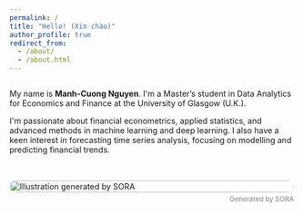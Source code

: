 ```yaml
---
permalink: /
title: "Hello! (Xin chào)"
author_profile: true
redirect_from: 
  - /about/
  - /about.html
---
```


<div style="display: flex; flex-wrap: wrap; align-items: flex-start; gap: 2rem;">

  <!-- Text Block -->
  <div style="flex: 1 1 300px;">
    <p>
      My name is <strong>Manh-Cuong Nguyen</strong>. I'm a Master’s student in Data Analytics for Economics and Finance at the University of Glasgow (U.K.).
    </p>
    <p>
      I'm passionate about financial econometrics, applied statistics, and advanced methods in machine learning and deep learning. I also have a keen interest in forecasting time series analysis, focusing on modelling and predicting financial trends.
    </p>
  </div>

  <!-- Image Block -->
  <div style="flex: 0 0 500px; max-width: 500px;">
    <figure style="margin: 0;">
      <img src="/manhcuong.github.io/images/about1.webp" alt="Illustration generated by SORA" style="width:100%; border-radius:12px;">
      <figcaption style="font-size:12px; color:gray; text-align:right; margin-top: 4px;">Generated by SORA</figcaption>
    </figure>
  </div>

</div>
